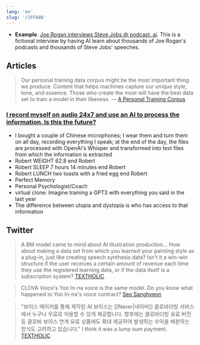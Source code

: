 ```yaml
---
lang: 'en'
slug: '/2FFA86'
---
```


- **Example**. [Joe Rogan interviews Steve Jobs @ podcast. ai](https://podcast.ai/).
  This is a fictional interview by having AI learn about thousands of Joe Rogan's podcasts and thousands of Steve Jobs' speeches.

## Articles

> Our personal training data corpus might be the most important thing we produce. Content that helps machines capture our unique style, tone, and essence. Those who create the most will have the best data set to train a model in their likeness. — [A Personal Training Corpus](https://matt-rickard.ghost.io/personal-data-training-corpus/)

### [I record myself on audio 24x7 and use an AI to process the information. Is this the future?](https://roberdam.com/en/wisper.html)

- I bought a couple of Chinese microphones; I wear them and turn them on all day, recording everything I speak; at the end of the day, the files are processed with OpenAi's Whisper and transformed into text files from which the information is extracted
- Robert WEIGHT 62.8 end Robert
- Robert SLEEP 7 hours 14 minutes end Robert
- Robert LUNCH two toasts with a fried egg end Robert
- Perfect Memory
- Personal Psychologist/Coach
- virtual clone: Imagine training a GPT3 with everything you said in the last year
- The difference between utopia and dystopia is who has access to that information

## Twitter

> A BM model came to mind about AI illustration production... How about making a data set from which you learned your painting style as a plug-in, just like creating speech synthesis data? Isn't it a win-win structure if the user receives a certain amount of revenue each time they use the registered learning data, or if the data itself is a subscription system? [TEXTHOLIC](https://twitter.com/TextholicJ/status/1580025435886301184)

> CLOVA Voice's Yoo In-na voice is the same model. Do you know what happened to Yoo In-na's voice contract? [Seo Sanghyeon](https://twitter.com/sanxiyn/status/1580026854739542016)

> "보이스 메이커를 통해 제작된 AI 보이스는 [[Naver|네이버]] 클로바더빙 서비스에서 누구나 무료로 이용할 수 있게 제공합니다. 향후에는 클로바더빙 유료 버전 등 클로바 보이스 연계 유료 상품에도 확대 제공하여 발생하는 수익을 배분하는 방식도 고려하고 있습니다." I think it was a lump sum payment. [TEXTHOLIC](https://twitter.com/TextholicJ/status/1580028575708639234)
